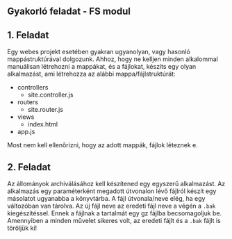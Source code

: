 ## Gyakorló feladat - FS modul

## 1. Feladat

Egy webes projekt esetében gyakran ugyanolyan, vagy hasonló mappástruktúrával dolgozunk. Ahhoz, hogy ne kelljen minden alkalommal manuálisan létrehozni a mappákat, és a fájlokat, készíts egy olyan alkalmazást, ami létrehozza az alábbi mappa/fájlstruktúrát:

- controllers
    - site.controller.js
- routers
    - site.router.js
- views
    - index.html
- app.js

Most nem kell ellenőrizni, hogy az adott mappák, fájlok léteznek e.

## 2. Feladat

Az állományok archiválásához kell készítened egy egyszerű alkalmazást.
Az alkalmazás egy paraméterként megadott útvonalon lévő fájlról készít egy másolatot ugyanabba a könyvtárba.
A fájl útvonala/neve elég, ha egy változóban van tárolva.
Az új fájl neve az eredeti fájl neve a végén a `.bak` kiegészítéssel.
Ennek a fájlnak a tartalmát egy gz fájlba becsomagoljuk be.
Amennyiben a minden művelet sikeres volt, az eredeti fájlt és a `.bak` fájlt is töröljük ki!